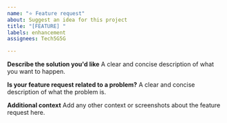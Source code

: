 ```yaml
---
name: "⭐ Feature request"
about: Suggest an idea for this project
title: "[FEATURE] "
labels: enhancement
assignees: Tech5G5G

---
```


**Describe the solution you'd like**
A clear and concise description of what you want to happen.

**Is your feature request related to a problem?**
A clear and concise description of what the problem is.

**Additional context**
Add any other context or screenshots about the feature request here.
